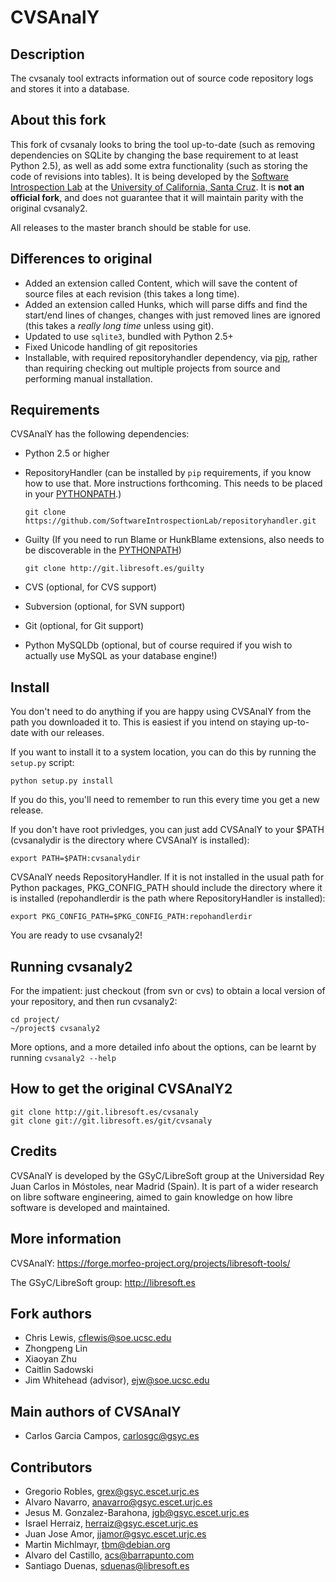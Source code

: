 CVSAnalY
========

Description
-----------

The cvsanaly tool extracts information out of source code repository logs and stores it into a database.

About this fork
---------------
This fork of cvsanaly looks to bring the tool up-to-date (such as removing dependencies on SQLite by changing the base requirement to at least Python 2.5), as well as add some extra functionality (such as storing the code of revisions into tables). It is being developed by the [Software Introspection Lab](http://users.soe.ucsc.edu/~ejw) at the [University of California, Santa Cruz](http://www.ucsc.edu). It is **not an official fork**, and does not guarantee that it will maintain parity with the original cvsanaly2. 

All releases to the master branch should be stable for use.

Differences to original
-----------------------
* Added an extension called Content, which will save the content of source files at each revision (this takes a long time).
* Added an extension called Hunks, which will parse diffs and find the start/end lines of changes, changes with just removed lines are ignored (this takes a *really long time* unless using git).
* Updated to use `sqlite3`, bundled with Python 2.5+
* Fixed Unicode handling of git repositories
* Installable, with required repositoryhandler dependency, via [pip](http://pip.openplans.org/), rather than requiring checking out multiple projects from source and performing manual installation.


Requirements
------------

CVSAnalY has the following dependencies:

* Python 2.5 or higher
* RepositoryHandler (can be installed by `pip` requirements, if you know how to use that. More instructions forthcoming. This needs to be placed in your [PYTHONPATH][pp].)

    `git clone https://github.com/SoftwareIntrospectionLab/repositoryhandler.git`
* Guilty (If you need to run Blame or HunkBlame extensions, also needs to be discoverable in the [PYTHONPATH][pp])

	`git clone http://git.libresoft.es/guilty`
* CVS (optional, for CVS support)
* Subversion (optional, for SVN support)
* Git (optional, for Git support)
* Python MySQLDb (optional, but of course required if you wish to actually use MySQL as your database engine!)

Install
-------

You don't need to do anything if you are happy using CVSAnalY from the path you downloaded it to. This is easiest if you intend on staying up-to-date with our releases.

If you want to install it to a system location, you can do this by running the `setup.py` script:

    python setup.py install

If you do this, you'll need to remember to run this every time you get a new release.

If you don't have root privledges, you can just add CVSAnalY to your $PATH (cvsanalydir is the directory
where CVSAnalY is installed):

    export PATH=$PATH:cvsanalydir

CVSAnalY needs RepositoryHandler. If it is not installed in the usual
path for Python packages, PKG\_CONFIG\_PATH should include the directory
where it is installed (repohandlerdir is the path where RepositoryHandler
is installed):

    export PKG_CONFIG_PATH=$PKG_CONFIG_PATH:repohandlerdir

You are ready to use cvsanaly2!

Running cvsanaly2
-----------------

For the impatient: just checkout (from svn or cvs) to obtain a local
version of your repository, and then run cvsanaly2:

    cd project/
    ~/project$ cvsanaly2 

More options, and a more detailed info about the options, can be
learnt by running `cvsanaly2 --help`

How to get the original CVSAnalY2
---------------------------------

	git clone http://git.libresoft.es/cvsanaly
    git clone git://git.libresoft.es/git/cvsanaly	

Credits
-------

CVSAnalY is developed by the GSyC/LibreSoft group at the
Universidad Rey Juan Carlos in Móstoles, near Madrid (Spain). It is
part of a wider research on libre software engineering, aimed to gain
knowledge on how libre software is developed and maintained.

More information
----------------

CVSAnalY: <https://forge.morfeo-project.org/projects/libresoft-tools/>

The GSyC/LibreSoft group: <http://libresoft.es>

Fork authors
------------
* Chris Lewis, <cflewis@soe.ucsc.edu>
* Zhongpeng Lin
* Xiaoyan Zhu
* Caitlin Sadowski
* Jim Whitehead (advisor), <ejw@soe.ucsc.edu>


Main authors of CVSAnalY
------------------------
* Carlos Garcia Campos, <carlosgc@gsyc.es>

Contributors
------------

* Gregorio Robles, <grex@gsyc.escet.urjc.es>
* Alvaro Navarro, <anavarro@gsyc.escet.urjc.es>
* Jesus M. Gonzalez-Barahona, <jgb@gsyc.escet.urjc.es>
* Israel Herraiz, <herraiz@gsyc.escet.urjc.es>
* Juan Jose Amor, <jjamor@gsyc.escet.urjc.es>
* Martin Michlmayr, <tbm@debian.org>
* Alvaro del Castillo, <acs@barrapunto.com>
* Santiago Duenas, <sduenas@libresoft.es>

[pp]: http://docs.python.org/using/cmdline.html#envvar-PYTHONPATH

